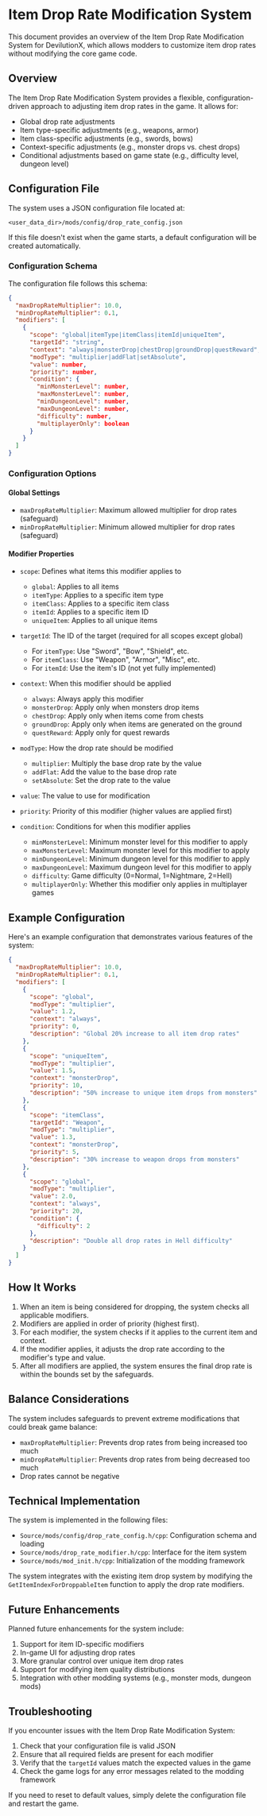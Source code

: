 # Item Drop Rate Modification System

This document provides an overview of the Item Drop Rate Modification System for DevilutionX, which allows modders to customize item drop rates without modifying the core game code.

## Overview

The Item Drop Rate Modification System provides a flexible, configuration-driven approach to adjusting item drop rates in the game. It allows for:

- Global drop rate adjustments
- Item type-specific adjustments (e.g., weapons, armor)
- Item class-specific adjustments (e.g., swords, bows)
- Context-specific adjustments (e.g., monster drops vs. chest drops)
- Conditional adjustments based on game state (e.g., difficulty level, dungeon level)

## Configuration File

The system uses a JSON configuration file located at:
```
<user_data_dir>/mods/config/drop_rate_config.json
```

If this file doesn't exist when the game starts, a default configuration will be created automatically.

### Configuration Schema

The configuration file follows this schema:

```json
{
  "maxDropRateMultiplier": 10.0,
  "minDropRateMultiplier": 0.1,
  "modifiers": [
    {
      "scope": "global|itemType|itemClass|itemId|uniqueItem",
      "targetId": "string",
      "context": "always|monsterDrop|chestDrop|groundDrop|questReward",
      "modType": "multiplier|addFlat|setAbsolute",
      "value": number,
      "priority": number,
      "condition": {
        "minMonsterLevel": number,
        "maxMonsterLevel": number,
        "minDungeonLevel": number,
        "maxDungeonLevel": number,
        "difficulty": number,
        "multiplayerOnly": boolean
      }
    }
  ]
}
```

### Configuration Options

#### Global Settings

- `maxDropRateMultiplier`: Maximum allowed multiplier for drop rates (safeguard)
- `minDropRateMultiplier`: Minimum allowed multiplier for drop rates (safeguard)

#### Modifier Properties

- `scope`: Defines what items this modifier applies to
  - `global`: Applies to all items
  - `itemType`: Applies to a specific item type
  - `itemClass`: Applies to a specific item class
  - `itemId`: Applies to a specific item ID
  - `uniqueItem`: Applies to all unique items

- `targetId`: The ID of the target (required for all scopes except global)
  - For `itemType`: Use "Sword", "Bow", "Shield", etc.
  - For `itemClass`: Use "Weapon", "Armor", "Misc", etc.
  - For `itemId`: Use the item's ID (not yet fully implemented)

- `context`: When this modifier should be applied
  - `always`: Always apply this modifier
  - `monsterDrop`: Apply only when monsters drop items
  - `chestDrop`: Apply only when items come from chests
  - `groundDrop`: Apply only when items are generated on the ground
  - `questReward`: Apply only for quest rewards

- `modType`: How the drop rate should be modified
  - `multiplier`: Multiply the base drop rate by the value
  - `addFlat`: Add the value to the base drop rate
  - `setAbsolute`: Set the drop rate to the value

- `value`: The value to use for modification

- `priority`: Priority of this modifier (higher values are applied first)

- `condition`: Conditions for when this modifier applies
  - `minMonsterLevel`: Minimum monster level for this modifier to apply
  - `maxMonsterLevel`: Maximum monster level for this modifier to apply
  - `minDungeonLevel`: Minimum dungeon level for this modifier to apply
  - `maxDungeonLevel`: Maximum dungeon level for this modifier to apply
  - `difficulty`: Game difficulty (0=Normal, 1=Nightmare, 2=Hell)
  - `multiplayerOnly`: Whether this modifier only applies in multiplayer games

## Example Configuration

Here's an example configuration that demonstrates various features of the system:

```json
{
  "maxDropRateMultiplier": 10.0,
  "minDropRateMultiplier": 0.1,
  "modifiers": [
    {
      "scope": "global",
      "modType": "multiplier",
      "value": 1.2,
      "context": "always",
      "priority": 0,
      "description": "Global 20% increase to all item drop rates"
    },
    {
      "scope": "uniqueItem",
      "modType": "multiplier",
      "value": 1.5,
      "context": "monsterDrop",
      "priority": 10,
      "description": "50% increase to unique item drops from monsters"
    },
    {
      "scope": "itemClass",
      "targetId": "Weapon",
      "modType": "multiplier",
      "value": 1.3,
      "context": "monsterDrop",
      "priority": 5,
      "description": "30% increase to weapon drops from monsters"
    },
    {
      "scope": "global",
      "modType": "multiplier",
      "value": 2.0,
      "context": "always",
      "priority": 20,
      "condition": {
        "difficulty": 2
      },
      "description": "Double all drop rates in Hell difficulty"
    }
  ]
}
```

## How It Works

1. When an item is being considered for dropping, the system checks all applicable modifiers.
2. Modifiers are applied in order of priority (highest first).
3. For each modifier, the system checks if it applies to the current item and context.
4. If the modifier applies, it adjusts the drop rate according to the modifier's type and value.
5. After all modifiers are applied, the system ensures the final drop rate is within the bounds set by the safeguards.

## Balance Considerations

The system includes safeguards to prevent extreme modifications that could break game balance:

- `maxDropRateMultiplier`: Prevents drop rates from being increased too much
- `minDropRateMultiplier`: Prevents drop rates from being decreased too much
- Drop rates cannot be negative

## Technical Implementation

The system is implemented in the following files:

- `Source/mods/config/drop_rate_config.h/cpp`: Configuration schema and loading
- `Source/mods/drop_rate_modifier.h/cpp`: Interface for the item system
- `Source/mods/mod_init.h/cpp`: Initialization of the modding framework

The system integrates with the existing item drop system by modifying the `GetItemIndexForDroppableItem` function to apply the drop rate modifiers.

## Future Enhancements

Planned future enhancements for the system include:

1. Support for item ID-specific modifiers
2. In-game UI for adjusting drop rates
3. More granular control over unique item drop rates
4. Support for modifying item quality distributions
5. Integration with other modding systems (e.g., monster mods, dungeon mods)

## Troubleshooting

If you encounter issues with the Item Drop Rate Modification System:

1. Check that your configuration file is valid JSON
2. Ensure that all required fields are present for each modifier
3. Verify that the `targetId` values match the expected values in the game
4. Check the game logs for any error messages related to the modding framework

If you need to reset to default values, simply delete the configuration file and restart the game.
